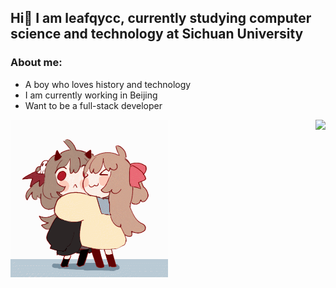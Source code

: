 ## Hi👋 I am leafqycc, currently studying computer science and technology at Sichuan University

### About me: 
* A boy who loves history and technology
* I am currently working in Beijing
* Want to be a full-stack developer
  
<img src="https://raw.githubusercontent.com/leafqycc/leafqycc/main/neuro-evil.gif" style="width:50%;">

<img align="right" src="https://github-readme-stats.vercel.app/api?username=leafqycc&show_icons=true">

<!--
**leafqycc/leafqycc** is a ✨ _special_ ✨ repository because its `README.md` (this file) appears on your GitHub profile.

Here are some ideas to get you started:

- 🔭 I’m currently working on ...
- 🌱 I’m currently learning ...
- 👯 I’m looking to collaborate on ...
- 🤔 I’m looking for help with ...
- 💬 Ask me about ...
- 📫 How to reach me: ...
- 😄 Pronouns: ...
- ⚡ Fun fact: ...
-->
